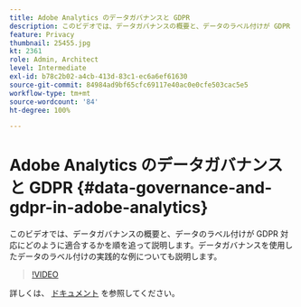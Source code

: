 ```yaml
---
title: Adobe Analytics のデータガバナンスと GDPR
description: このビデオでは、データガバナンスの概要と、データのラベル付けが GDPR 対応にどのように適合するかを順を追って説明します。データガバナンスを使用したデータのラベル付けの実践的な例についても説明します。
feature: Privacy
thumbnail: 25455.jpg
kt: 2361
role: Admin, Architect
level: Intermediate
exl-id: b78c2b02-a4cb-413d-83c1-ec6a6ef61630
source-git-commit: 84984ad9bf65cfc69117e40ac0e0cfe503cac5e5
workflow-type: tm+mt
source-wordcount: '84'
ht-degree: 100%

---
```


# Adobe Analytics のデータガバナンスと GDPR {#data-governance-and-gdpr-in-adobe-analytics}

このビデオでは、データガバナンスの概要と、データのラベル付けが GDPR 対応にどのように適合するかを順を追って説明します。データガバナンスを使用したデータのラベル付けの実践的な例についても説明します。

>[!VIDEO](https://video.tv.adobe.com/v/25455/?quality=12&learn=on)

詳しくは、 [ドキュメント](https://experienceleague.adobe.com/docs/analytics/admin/data-governance/an-gdpr-overview.html?lang=ja) を参照してください。
